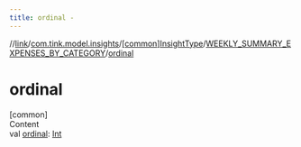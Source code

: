 ```yaml
---
title: ordinal -
---
```

//[link](../../../index.md)/[com.tink.model.insights](../../index.md)/[[common]InsightType](../index.md)/[WEEKLY_SUMMARY_EXPENSES_BY_CATEGORY](index.md)/[ordinal](ordinal.md)



# ordinal  
[common]  
Content  
val [ordinal](ordinal.md): [Int](https://kotlinlang.org/api/latest/jvm/stdlib/kotlin/-int/index.html)  



